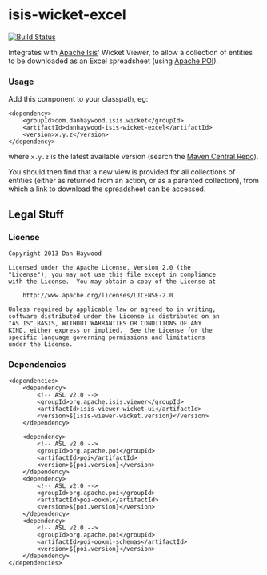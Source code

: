 isis-wicket-excel
=================

[![Build Status](https://travis-ci.org/danhaywood/isis-wicket-excel.png?branch=master)](https://travis-ci.org/danhaywood/isis-wicket-excel)

Integrates with [Apache Isis](http://isis/apache.org)' Wicket Viewer, to allow a collection of entities to be downloaded as an Excel spreadsheet (using [Apache POI](http://poi.apache.org)).

### Usage

Add this component to your classpath, eg:

    <dependency>
        <groupId>com.danhaywood.isis.wicket</groupId>
        <artifactId>danhaywood-isis-wicket-excel</artifactId>
        <version>x.y.z</version>
    </dependency>

where `x.y.z` is the latest available version (search the [Maven Central Repo](http://search.maven.org/#search|ga|1|isis-wicket-excel)).

You should then find that a new view is provided for all collections of entities (either as returned from an action, or as a parented collection), from which a link to download the spreadsheet can be accessed.


## Legal Stuff

### License

    Copyright 2013 Dan Haywood

    Licensed under the Apache License, Version 2.0 (the
    "License"); you may not use this file except in compliance
    with the License.  You may obtain a copy of the License at

        http://www.apache.org/licenses/LICENSE-2.0

    Unless required by applicable law or agreed to in writing,
    software distributed under the License is distributed on an
    "AS IS" BASIS, WITHOUT WARRANTIES OR CONDITIONS OF ANY
    KIND, either express or implied.  See the License for the
    specific language governing permissions and limitations
    under the License.

### Dependencies

    <dependencies>
        <dependency>
            <!-- ASL v2.0 -->
            <groupId>org.apache.isis.viewer</groupId>
            <artifactId>isis-viewer-wicket-ui</artifactId>
            <version>${isis-viewer-wicket.version}</version>
        </dependency>

        <dependency>
            <!-- ASL v2.0 -->
            <groupId>org.apache.poi</groupId>
            <artifactId>poi</artifactId>
            <version>${poi.version}</version>
        </dependency>
        <dependency>
            <!-- ASL v2.0 -->
            <groupId>org.apache.poi</groupId>
            <artifactId>poi-ooxml</artifactId>
            <version>${poi.version}</version>
        </dependency>
        <dependency>
            <!-- ASL v2.0 -->
            <groupId>org.apache.poi</groupId>
            <artifactId>poi-ooxml-schemas</artifactId>
            <version>${poi.version}</version>
        </dependency>        
    </dependencies>
